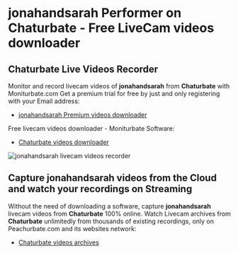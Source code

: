 # jonahandsarah Performer on Chaturbate - Free LiveCam videos downloader

## Chaturbate Live Videos Recorder

Monitor and record livecam videos of **jonahandsarah** from **Chaturbate** with Moniturbate.com
Get a premium trial for free by just and only registering with your Email address:
* [jonahandsarah Premium videos downloader](https://moniturbate.com/request-demo-licence-key.html)

Free livecam videos downloader - Moniturbate Software:
* [Chaturbate videos downloader](https://moniturbate.com/moniturbate-download-software.html)

![jonahandsarah livecam videos recorder](https://peachurnet.com/templates/moniturbate-software.png)


## Capture jonahandsarah videos from the Cloud and watch your recordings on Streaming

Without the need of downloading a software, capture **jonahandsarah** livecam videos from **Chaturbate** 100% online.
Watch Livecam archives from **Chaturbate** unlimitedly from thousands of existing recordings, only on Peachurbate.com and its websites network:
* [Chaturbate videos archives](https://peachurnet.com/)